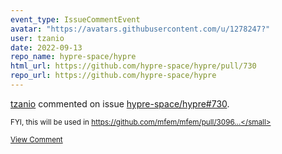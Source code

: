 ```yaml
---
event_type: IssueCommentEvent
avatar: "https://avatars.githubusercontent.com/u/1278247?"
user: tzanio
date: 2022-09-13
repo_name: hypre-space/hypre
html_url: https://github.com/hypre-space/hypre/pull/730
repo_url: https://github.com/hypre-space/hypre
---
```


<a href='https://github.com/tzanio' target='_blank'>tzanio</a> commented on issue <a href='https://github.com/hypre-space/hypre/pull/730' target='_blank'>hypre-space/hypre#730</a>.

<small>FYI, this will be used in https://github.com/mfem/mfem/pull/3096...</small>

<a href='https://github.com/hypre-space/hypre/pull/730' target='_blank'>View Comment</a>